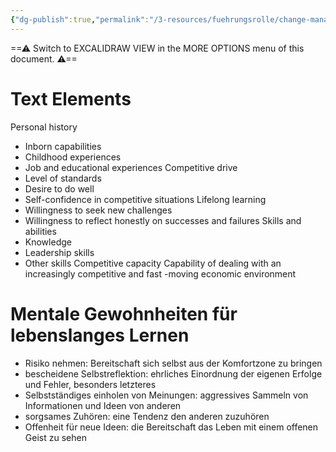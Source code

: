 ```yaml
---
{"dg-publish":true,"permalink":"/3-resources/fuehrungsrolle/change-management/change-management-von-john-kotter/fuehrung-und-lebenslanges-lernen/","created":"2024-05-26T15:30:09.769+02:00","updated":"2024-05-26T15:47:18.868+02:00"}
---
```




<div class="transclusion internal-embed is-loaded"><div class="markdown-embed">





==⚠  Switch to EXCALIDRAW VIEW in the MORE OPTIONS menu of this document. ⚠==

# Text Elements

Personal history
- Inborn capabilities
- Childhood experiences
- Job and educational experiences 
Competitive drive
- Level of standards
- Desire to do well
- Self-confidence in competitive situations 
Lifelong learning
- Willingness to seek new challenges
- Willingness to reflect honestly on successes and failures 
Skills and abilities
- Knowledge
- Leadership skills
- Other skills 
Competitive capacity
Capability of dealing with an increasingly competitive and fast -moving economic environment 


</div></div>


# Mentale Gewohnheiten für lebenslanges Lernen

- Risiko nehmen: Bereitschaft sich selbst aus der Komfortzone zu bringen
- bescheidene Selbstreflektion: ehrliches Einordnung der eigenen Erfolge und Fehler, besonders letzteres
- Selbstständiges einholen von Meinungen: aggressives Sammeln von Informationen und Ideen von anderen
- sorgsames Zuhören: eine Tendenz den anderen zuzuhören
- Offenheit für neue Ideen: die Bereitschaft das Leben mit einem offenen Geist zu sehen